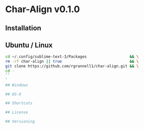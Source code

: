 
# Char-Align v0.1.0

## Installation

## Ubuntu / Linux

```bash
cd ~/.config/sublime-text-3/Packages                   && \
rm -rf char-align || true                              && \
git clone https://github.com/rgrannell1/char-align.git && \
cd -
``
`
## Windows

## OS-X

## Shortcuts

## License

## Versioning

